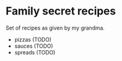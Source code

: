 # Family secret recipes
Set of recipes as given by my grandma.

- pizzas (TODO)
- sauces (TODO)
- spreads (TODO)